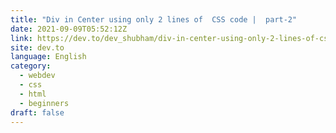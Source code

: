 ```yaml
---
title: "Div in Center using only 2 lines of  CSS code |  part-2"
date: 2021-09-09T05:52:12Z
link: https://dev.to/dev_shubham/div-in-center-using-only-2-lines-of-css-code-part-2-5hd0?utm_medium=RSS&utm_source=news.12bit.vn
site: dev.to
language: English
category:
  - webdev
  - css
  - html
  - beginners
draft: false
---
```

